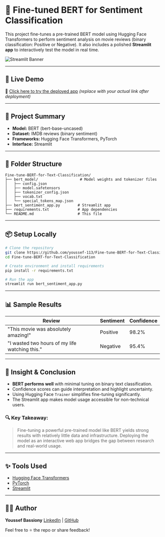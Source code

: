 # 🧠 Fine-tuned BERT for Sentiment Classification

This project fine-tunes a pre-trained BERT model using Hugging Face Transformers to perform sentiment analysis on movie reviews (binary classification: Positive or Negative). It also includes a polished **Streamlit app** to interactively test the model in real time.

![Streamlit Banner](https://streamlit.io/images/brand/streamlit-logo-secondary-colormark-darktext.svg)

---

## 🚀 Live Demo

🔗 [Click here to try the deployed app](https://streamlit.io/) *(replace with your actual link after deployment)*

---

## 🧾 Project Summary

* **Model:** BERT (bert-base-uncased)
* **Dataset:** IMDB reviews (binary sentiment)
* **Frameworks:** Hugging Face Transformers, PyTorch
* **Interface:** Streamlit

---

## 📁 Folder Structure

```
Fine-tune-BERT-for-Text-Classification/
├── bert_model/                   # Model weights and tokenizer files
│   ├── config.json
│   ├── model.safetensors
│   ├── tokenizer_config.json
│   ├── vocab.txt
│   └── special_tokens_map.json
├── bert_sentiment_app.py        # Streamlit app
├── requirements.txt             # App dependencies
└── README.md                    # This file
```

---

## 📦 Setup Locally

```bash
# Clone the repository
git clone https://github.com/youssef-113/Fine-tune-BERT-for-Text-Classification.git
cd Fine-tune-BERT-for-Text-Classification

# Create environment and install requirements
pip install -r requirements.txt

# Run the app
streamlit run bert_sentiment_app.py
```

---

## 📊 Sample Results

| Review                                         | Sentiment | Confidence |
| ---------------------------------------------- | --------- | ---------- |
| "This movie was absolutely amazing!"           | Positive  | 98.2%      |
| "I wasted two hours of my life watching this." | Negative  | 95.4%      |

---

## 🧠 Insight & Conclusion

* **BERT performs well** with minimal tuning on binary text classification.
* Confidence scores can guide interpretation and highlight uncertainty.
* Using Hugging Face `Trainer` simplifies fine-tuning significantly.
* The Streamlit app makes model usage accessible for non-technical users.

### 🔍 Key Takeaway:

> Fine-tuning a powerful pre-trained model like BERT yields strong results with relatively little data and infrastructure. Deploying the model as an interactive web app bridges the gap between research and real-world usage.

---

## ✨ Tools Used

* [Hugging Face Transformers](https://huggingface.co/transformers/)
* [PyTorch](https://pytorch.org/)
* [Streamlit](https://streamlit.io/)

---

## 👨‍💻 Author

**Youssef Bassiony**
[LinkedIn](https://www.linkedin.com/in/youssef-bassiony) | [GitHub](https://github.com/youssef-113)

Feel free to ⭐ the repo or share feedback!

